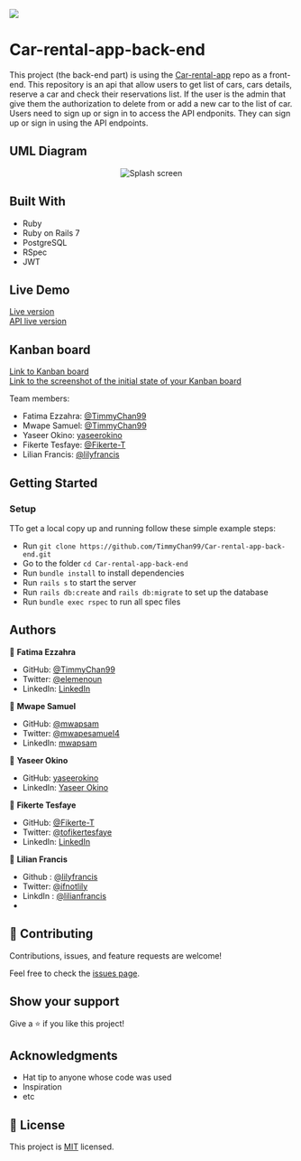 ![](https://img.shields.io/badge/Microverse-blueviolet)

# Car-rental-app-back-end
  This project (the back-end part) is using the [Car-rental-app](https://github.com/Mwapsam/Car-rental-app) repo as a front-end.
  This repository is an api that allow users to get list of cars, cars details, reserve a car and check their reservations list. If the user is the admin that give them the authorization to delete from or add a new car to the list of car. 
  Users need to sign up or sign in to access the API endponits. They can sign up or sign in using the API endpoints.
  
## UML Diagram

<p align="center">
  <img src="https://user-images.githubusercontent.com/92228303/173352568-22c67faa-d475-4a90-9d28-a39926b85420.svg" alt="Splash screen" />
</p>

## Built With

- Ruby
- Ruby on Rails 7
- PostgreSQL
- RSpec
- JWT

## Live Demo

[Live version](https://car-renta.herokuapp.com/)
<br>
[API live version](https://car-rental-app-api.herokuapp.com/api/v1/cars)

## Kanban board

[Link to Kanban board](https://github.com/TimmyChan99/Car-rental-app-back-end/projects/1)
<br>
[Link to the screenshot of the initial state of your Kanban board](https://github.com/TimmyChan99/Car-rental-app-back-end/issues/12)

Team members:
- Fatima Ezzahra: [@TimmyChan99](https://github.com/TimmyChan99)
- Mwape Samuel: [@TimmyChan99](https://github.com/TimmyChan99)
- Yaseer Okino: [yaseerokino](https://github.com/yaseerokino)
- Fikerte Tesfaye: [@Fikerte-T](https://github.com/Fikerte-T)
- Lilian Francis: [@lilyfrancis](https://github.com/lilyfrancis)

## Getting Started

### **Setup**
TTo get a local copy up and running follow these simple example steps:

- Run `git clone https://github.com/TimmyChan99/Car-rental-app-back-end.git`
- Go to the folder `cd Car-rental-app-back-end`
- Run `bundle install` to install dependencies
- Run `rails s` to start the server
- Run `rails db:create` and `rails db:migrate` to set up the database
- Run `bundle exec rspec` to run  all spec files 

## Authors

👤 **Fatima Ezzahra**

- GitHub: [@TimmyChan99](https://github.com/TimmyChan99)
- Twitter: [@elemenoun](https://twitter.com/elemenoun)
- LinkedIn: [LinkedIn](https://www.linkedin.com/in/fatima-ezzahra-elemenoun-020841225/)

👤 **Mwape Samuel**

- GitHub: [@mwapsam](https://github.com/Mwapsam)
- Twitter: [@mwapesamuel4](https://twitter.com/mwapesamuel4)
- LinkedIn: [mwapsam](https://www.linkedin.com/in/mwapsam/)


👤 **Yaseer Okino**

- GitHub: [yaseerokino](https://github.com/yaseerokino)
- LinkedIn: [Yaseer Okino](https://linkedin.com/in/yaseerokino)


👤 **Fikerte Tesfaye** 

- GitHub: [@Fikerte-T](https://github.com/Fikerte-T)
- Twitter: [@tofikertesfaye](https://twitter.com/tofikertesfaye)
- LinkedIn: [LinkedIn](https://www.linkedin.com/in/fikerte-tesfaye-a68337216/)

👤 **Lilian Francis**

- Github : [@lilyfrancis](https://github.com/lilyfrancis)
- Twitter: [@ifnotlily](https://twitter.com/ifnotlily)
- LinkdIn : [@lilianfrancis](https://www.linkedin.com/in/lilianfrancis/)
- 

## 🤝 Contributing

Contributions, issues, and feature requests are welcome!

Feel free to check the [issues page](../../issues/).

## Show your support

Give a ⭐️ if you like this project!

## Acknowledgments

- Hat tip to anyone whose code was used
- Inspiration
- etc

## 📝 License

This project is [MIT](./MIT.md) licensed.

